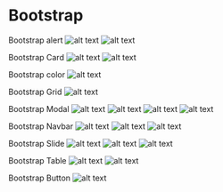 # Bootstrap
Bootstrap alert
![alt text](https://github.com/salmannaufal/Bootstrap/blob/master/alert1.JPG)
![alt text](https://github.com/salmannaufal/Bootstrap/blob/master/alert2.JPG)

Bootstrap Card
![alt text](https://github.com/salmannaufal/Bootstrap/blob/master/card1.JPG)
![alt text](https://github.com/salmannaufal/Bootstrap/blob/master/card2.JPG)

Bootstrap color
![alt text](https://github.com/salmannaufal/Bootstrap/blob/master/color.JPG)

 Bootstrap Grid
 ![alt text](https://github.com/salmannaufal/Bootstrap/blob/master/grid.JPG)
 
 Bootstrap Modal
 ![alt text](https://github.com/salmannaufal/Bootstrap/blob/master/modal1.JPG)
 ![alt text](https://github.com/salmannaufal/Bootstrap/blob/master/modal2.JPG)
 ![alt text](https://github.com/salmannaufal/Bootstrap/blob/master/modal3.JPG)
 ![alt text](https://github.com/salmannaufal/Bootstrap/blob/master/modal4.JPG)
 
 Bootstrap Navbar
 ![alt text](https://github.com/salmannaufal/Bootstrap/blob/master/navbar1.JPG)
 ![alt text](https://github.com/salmannaufal/Bootstrap/blob/master/navbar2.JPG)
 ![alt text](https://github.com/salmannaufal/Bootstrap/blob/master/navbar3.JPG)
 
 Bootstrap Slide
 ![alt text](https://github.com/salmannaufal/Bootstrap/blob/master/slide1.JPG)
 ![alt text](https://github.com/salmannaufal/Bootstrap/blob/master/slide2.JPG)
 ![alt text](https://github.com/salmannaufal/Bootstrap/blob/master/slide3.JPG)
 
 Bootstrap Table
 ![alt text](https://github.com/salmannaufal/Bootstrap/blob/master/table1.JPG)
 ![alt text](https://github.com/salmannaufal/Bootstrap/blob/master/table2.JPG)
 
 Bootstrap Button
  ![alt text](https://github.com/salmannaufal/Bootstrap/blob/master/Button.JPG)
